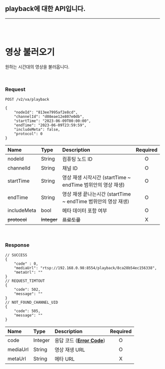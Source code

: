 
##  playback에 대한 API입니다. 

----

<br><br>

# 영상 불러오기

원하는 시간대의 영상을 불러옵니다.

<br>

### Request
```
POST /v2/va/playback

{
    "nodeId": "813ee7995af2e8cd",
    "channelId": "d08eae12e807e0db",
    "startTime": "2023-06-09T00:00:00",
    "endTime": "2023-06-09T23:59:59",
    "includeMeta": false,
    "protocol": 0
}
```


| Name | Type | Description | Required |
| :---- | :---- | :---- |:----: |
| nodeId | String | 컴퓨팅 노드 ID | O |
| channelId | String | 채널 ID | O |
| startTime | String | 영상 재생 시작시간 (startTime ~ endTime 범위안의 영상 재생) | O |
| endTime | String | 영상 재생 끝나는시간 (startTime ~ endTime 범위안의 영상 재생) | O |
| includeMeta | bool | 메타 데이터 포함 여부 | O |
| ~~protocol~~ | ~~Integer~~ | ~~프로토콜~~ | X |

<br>

### Response
```
// SUCCESS
{
    "code" : 0,
    "mediaUrl": "rtsp://192.168.0.98:8554/playback/8ca28b54ec156338",
    "metaUrl": ""
}
// REQUEST_TIMTOUT
{
    "code": 502,
    "message": ""
}
// NOT_FOUND_CHANNEL_UID
{
    "code": 505,
    "message": ""
}
```
| Name | Type | Description | Required |
| :---- | :---- |:---- |:----: |
| code | Integer | 응답 코드 (**[Error Code](models.md#error-code)**) | O |
| mediaUrl | String | 영상 재생 URL | O |
| metaUrl | String | 메타 URL | X |


<br>